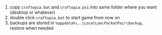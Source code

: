 1. copy `craftopia.bat` and `craftopia.ps1` into same folder where you want (desktop or whatever)
2. double click `craftopia.bat` to start game from now on
3. backups are stored in `%appdata%\..\LocalLow\PocketPair\backup`, restore when needed
